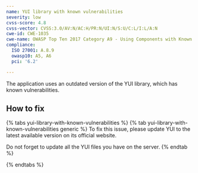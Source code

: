 ```yaml
---
name: YUI library with known vulnerabilities
severity: low
cvss-score: 4.8
cvss-vector: CVSS:3.0/AV:N/AC:H/PR:N/UI:N/S:U/C:L/I:L/A:N
cwe-id: CWE-1035
cwe-name: OWASP Top Ten 2017 Category A9 - Using Components with Known Vulnerabilities
compliance:
  ISO 27001: A.8.9
  owasp10: A5, A6
  pci: '6.2'

---            
```


The application uses an outdated version of the YUI library, which has known vulnerabilities.

## How to fix

{% tabs yui-library-with-known-vulnerabilities %}
{% tab yui-library-with-known-vulnerabilities generic %}
To fix this issue, please update YUI to the latest available version on its official website.

Do not forget to update all the YUI files you have on the server.
{% endtab %}

{% endtabs %}
